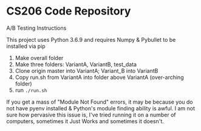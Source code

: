 # CS206 Code Repository

A/B Testing Instructions

This project uses Python 3.6.9 and requires Numpy & Pybullet to be installed via pip

1. Make overall folder 
2. Make three folders: VariantA, VariantB, test_data
3. Clone origin master into VariantA; Variant_B into VariantB
4. Copy run.sh from VariantA into folder above VariantA (over-arching folder)
5. run `./run.sh`

If you get a mass of "Module Not Found" errors, it may be because you do not have pyenv installed & Python's module finding ability is awful. I am not sure how pervasive this issue is, I've tried running it on a number of computers, sometimes it Just Works and sometimes it doesn't. 
